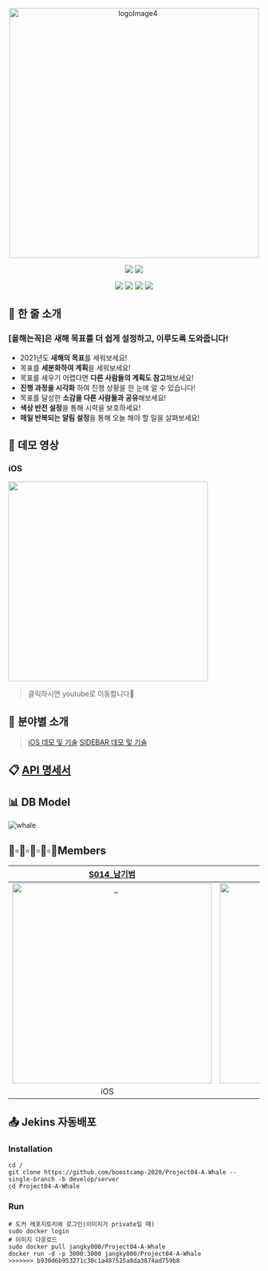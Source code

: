 <p align="center">
  <img width="500" alt="logoImage4" src="https://s3.us-west-2.amazonaws.com/secure.notion-static.com/f6eccea5-8f89-4aed-934d-24743a99aef4/GIF_2020-12-15__10-42-41.gif?X-Amz-Algorithm=AWS4-HMAC-SHA256&X-Amz-Credential=AKIAT73L2G45O3KS52Y5%2F20201215%2Fus-west-2%2Fs3%2Faws4_request&X-Amz-Date=20201215T084906Z&X-Amz-Expires=86400&X-Amz-Signature=d88ce7b36f85cda6391b5f9fd7e2975390491fe352c5e2596d501df284e30e96&X-Amz-SignedHeaders=host">
</p>

<p align="center">
  <img src="https://img.shields.io/badge/swift-v5.1-orange?logo=swift" />
  <img src="https://img.shields.io/badge/xcode-v12.1-blue?logo=xcode" />
</p>
<p align="center">
  <img src="https://img.shields.io/badge/react-17.0.1-9cf?logo=react" />
  <img src="https://img.shields.io/badge/node.js-v12.19.0-green?logo=node.js" />
  <img src="https://img.shields.io/badge/javascript-ES6+-yellow?logo=javascript" />
  <img src="https://img.shields.io/badge/mysql-v5.7.32-blue?logo=mysql" />
</p>

## 📣 한 줄 소개

### [**올해는꼭**]은  새해 목표를 더 쉽게 설정하고, 이루도록 도와줍니다!

- 2021년도 **새해의 목표**를 세워보세요!
- 목표를 **세분화하여 계획**을 세워보세요!
- 목표를 세우기 어렵다면 **다른 사람들의 계획도 참고**해보세요!
- **진행 과정을 시각화** 하여 진행 상황을 한 눈에 알 수 있습니다!
- 목표를 달성한 **소감을 다른 사람들과 공유**해보세요!
- **색상 반전 설정**을 통해 시력을 보호하세요!
- **매일 반복되는 알림 설정**을 통해 오늘 해야 할 일을 살펴보세요!

## 📸 데모 영상
### iOS
[<img width="400" src="https://user-images.githubusercontent.com/39231606/102564586-13635280-411f-11eb-8d4b-0facb085bcdd.png"/>](https://youtu.be/-zdDoQeR3D4)
> 클릭하시면 youtube로 이동합니다💨

## 📄 분야별 소개
> [iOS 데모 및 기술](https://github.com/boostcamp-2020/Project04-A-Whale/blob/master/iOS/README.md)
> [SIDEBAR 데모 및 기술](https://github.com/boostcamp-2020/Project04-A-Whale/blob/master/sidebar/README.md)

## 📋 [API 명세서](https://documenter.getpostman.com/view/8483132/TVmP9cKS)

## 📊 DB Model
![whale](https://user-images.githubusercontent.com/39231606/101657839-b06f1d00-3a87-11eb-8a0b-101c27a0082c.png)

## 👦▫👨▫🧒▫👦▫👩Members
|  [S014\_남기범](https://github.com/NamKiBeom)  |  [S048\_전재열](https://github.com/jayten42)  |  [J130\_윤준성](https://github.com/mistercle)  |  [J174\_장규영](https://github.com/jangky000)  |  [J216\_한예지](https://github.com/yeji9175)  |
| :----------: |  :--------:  |  :---------: |  :---------: | :---------: |
| <img src="https://avatars2.githubusercontent.com/u/31726630?s=460&u=609a36979d0ed89f2e25be15fd3fcd51ba68a623&v=4" width=400px alt="_"/> | <img src="https://avatars1.githubusercontent.com/u/57934461?s=460&v=4" width=400px alt="_"/> | <img src="https://avatars1.githubusercontent.com/u/48170519?s=460&v=4" width=400px alt="_"/> | <img src="https://avatars0.githubusercontent.com/u/46799722?s=460&u=0e4c029dbebe0c3e9a27ac891f20a9789c82feee&v=4" width=400px alt="_"> | <img src="https://avatars2.githubusercontent.com/u/39231606?s=400&u=cf3abd7e53b9ce634fffe6dc8d13ff10935ae183&v=4" width=400px alt="_"> |
|iOS <img src="https://cdn4.iconfinder.com/data/icons/logos-3/504/Swift-2-512.png" width=15px>|iOS <img src="https://cdn4.iconfinder.com/data/icons/logos-3/504/Swift-2-512.png" width=15px>|Web <img src="https://y0c.github.io/images/js.png" width=15px>|Web <img src="https://y0c.github.io/images/js.png" width=15px>|Web <img src="https://y0c.github.io/images/js.png" width=15px>|

## 📤 Jekins 자동배포

### Installation

```
cd /
git clone https://github.com/boostcamp-2020/Project04-A-Whale --single-branch -b develop/server
cd Project04-A-Whale
```

### Run

```
# 도커 레포지토리에 로그인(이미지가 private일 때)
sudo docker login
# 이미지 다운로드
sudo docker pull jangky000/Project04-A-Whale
docker run -d -p 3000:3000 jangky000/Project04-A-Whale
>>>>>>> b930d6b953271c30c1a487525a8da3874ad759b8
